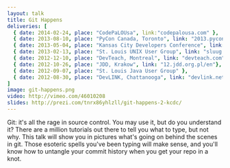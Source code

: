 ```yaml
---
layout: talk
title: Git Happens
deliveries: [
  { date: 2014-02-24, place: "CodePaLOUsa", link:"codepalousa.com" },
  { date: 2013-08-10, place: "PyCon Canada, Toronto", link: "2013.pycon.ca" },
  { date: 2013-05-04, place: "Kansas City Developers Conference", link: "kcdc.info"},
  { date: 2013-02-13, place: "St. Louis UNIX User Group", link: "sluug.org"},
  { date: 2012-12-10, place: "DevTeach, Montreal", link: "devteach.com"} ,
  { date: 2012-10-26, place: "JDD, Krakow", link: "12.jdd.org.pl/en"},
  { date: 2012-09-07, place: "St. Louis Java User Group" },
  { date: 2012-08-30, place: "DevLINK, Chattanooga", link: "devlink.net" }
]
image: git-happens.png
video: http://vimeo.com/46010208
slides: http://prezi.com/tnrx86yhlzll/git-happens-2-kcdc/
---
```

Git: it's all the rage in source control. You may use it,
but do you understand it? There are a million tutorials out there to
tell you what to type, but not why. This talk will show you in
pictures what's going on behind the scenes in git. Those esoteric
spells you've been typing will make sense, and you'll know how to
untangle your commit history when you get your repo in a knot.

